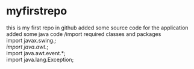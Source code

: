 # myfirstrepo
this is my first repo in github
added some source code for the application
added some java code
/import required classes and packages  
import javax.swing.*;  
import java.awt.*;  
import java.awt.event.*;  
import java.lang.Exception;  
